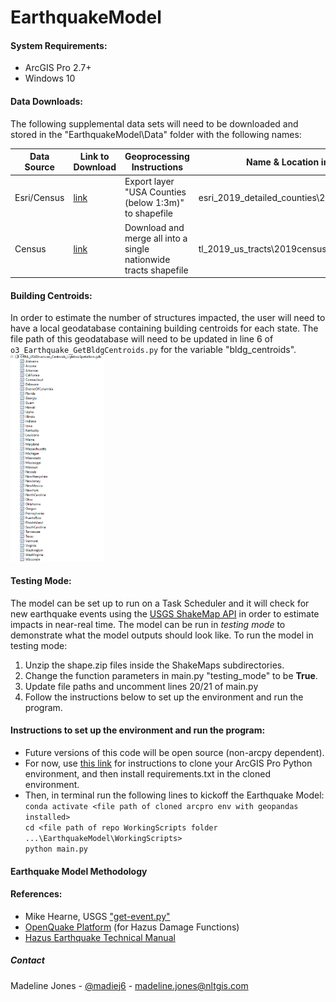 # EarthquakeModel

#### System Requirements:
- ArcGIS Pro 2.7+
- Windows 10

#### Data Downloads:
The following supplemental data sets will need to be downloaded and stored in the "EarthquakeModel\Data" folder with the following names:

| Data Source | Link to Download | Geoprocessing Instructions | Name & Location in Data Folder 
|-------|--------|---------|---------|
| Esri/Census| [link](https://www.arcgis.com/home/item.html?id=a00d6b6149b34ed3b833e10fb72ef47b)| Export layer "USA Counties (below 1:3m)" to shapefile | esri_2019_detailed_counties\2019detailedcounties.shp| 
| Census | [link](https://www2.census.gov/geo/tiger/TIGER2019/TRACT/) | Download and merge all into a single nationwide tracts shapefile | tl_2019_us_tracts\2019censustracts.shp | 

#### Building Centroids:
In order to estimate the number of structures impacted, the user will need to have a local geodatabase
containing building centroids for each state. The file path of this geodatabase will need to be updated 
in line 6 of `o3_Earthquake_GetBldgCentroids.py` for the variable "bldg_centroids".
<img src = "bldg_centroids_gdb_screenshot.PNG" width="150">

#### Testing Mode:
The model can be set up to run on a Task Scheduler and it will check for new earthquake events 
using the [USGS ShakeMap API](https://earthquake.usgs.gov/fdsnws/event/1/) in order to estimate impacts in near-real time. 
The model can be run in <i>testing mode</i> to demonstrate what the model outputs should look like. 
To run the model in testing mode:
1. Unzip the shape.zip files inside the ShakeMaps subdirectories.
2. Change the function parameters in main.py "testing_mode" to be <b>True</b>.
3. Update file paths and uncomment lines 20/21 of main.py
4. Follow the instructions below to set up the environment and run the program.

#### Instructions to set up the environment and run the program:

- Future versions of this code will be open source (non-arcpy dependent).
- For now, use [this link](https://support.esri.com/en/technical-article/000020560) for instructions to clone your ArcGIS Pro Python environment, and then install requirements.txt in the cloned environment.
- Then, in terminal run the following lines to kickoff the Earthquake Model:  
`conda activate <file path of cloned arcpro env with geopandas installed>`    
`cd <file path of repo WorkingScripts folder ...\EarthquakeModel\WorkingScripts>`  
`python main.py`   

#### Earthquake Model Methodology


#### References:
- Mike Hearne, USGS ["get-event.py"](https://gist.github.com/mhearne-usgs/6b040c0b423b7d03f4b9)
- [OpenQuake Platform](https://platform.openquake.org/) (for Hazus Damage Functions)
- [Hazus Earthquake Technical Manual](https://www.fema.gov/flood-maps/tools-resources/flood-map-products/hazus/user-technical-manuals#:~:text=Hazus%20Earthquake%20Manuals&text=The%20Hazus%20Earthquake%20User%20and,%2C%20scenario%2C%20or%20probabilistic%20earthquakes.)

##### Contact
Madeline Jones - [@madiej6](https://twitter.com/madiej6) - madeline.jones@nltgis.com